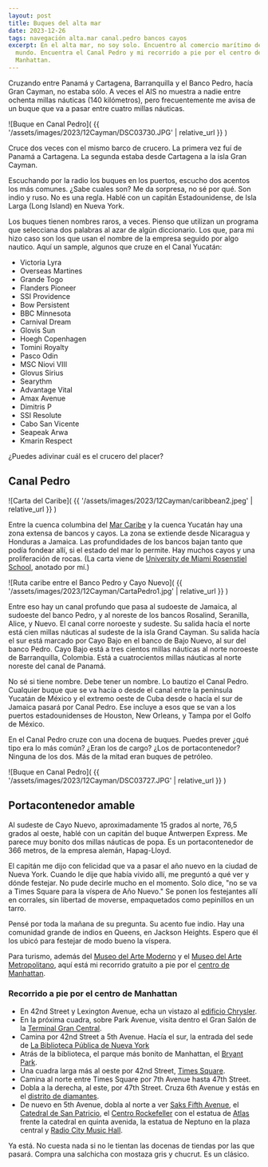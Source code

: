 ```yaml
---
layout: post
title: Buques del alta mar
date: 2023-12-26
tags: navegación alta.mar canal.pedro bancos cayos
excerpt: En el alta mar, no soy solo. Encuentro al comercio marítimo del
  mundo. Encuentra el Canal Pedro y mi recorrido a pie por el centro de
  Manhattan.
---
```


Cruzando entre Panamá y Cartagena, Barranquilla y el Banco Pedro, hacía
Gran Cayman, no estaba sólo. A veces el AIS no muestra a nadie entre
ochenta millas náuticas (140 kilómetros), pero frecuentemente me avisa de
un buque que va a pasar entre cuatro millas náuticas.

![Buque en Canal Pedro](
  {{ '/assets/images/2023/12Cayman/DSC03730.JPG' | relative_url }}
)

Cruce dos veces con el mismo barco de crucero. La primera vez fuí de
Panamá a Cartagena. La segunda estaba desde Cartagena a la isla Gran Cayman.

Escuchando por la radio los buques en los puertos, escucho dos acentos los
más comunes. ¿Sabe cuales son? Me da sorpresa, no sé por qué. Son indio y ruso.
No es una regla. Hablé con un capitán Estadounidense, de Isla Larga (Long
Island) en Nueva York.

Los buques tienen nombres raros, a veces. Pienso que utilizan un programa que
selecciana dos palabras al azar de algún diccionario. Los que, para mi
hizo caso son los que usan el nombre de la empresa seguido por algo nautico.
Aquí un sample, algunos que cruze en el Canal Yucatán:

- Victoria Lyra
- Overseas Martines
- Grande Togo
- Flanders Pioneer
- SSI Providence
- Bow Persistent
- BBC Minnesota
- Carnival Dream
- Glovis Sun
- Hoegh Copenhagen
- Tomini Royalty
- Pasco Odin
- MSC Niovi VIII
- Glovus Sirius
- Searythm
- Advantage Vital
- Amax Avenue
- Dimitris P
- SSI Resolute
- Cabo San Vicente
- Seapeak Arwa
- Kmarin Respect

¿Puedes adivinar cuál es el crucero del placer?

## Canal Pedro

![Carta del Caribe](
  {{ '/assets/images/2023/12Cayman/caribbean2.jpeg' | relative_url }}
)

[caribe]: https://es.wikipedia.org/wiki/Mar_Caribe
[miami]: https://oceancurrents.rsmas.miami.edu/caribbean/img_topo1.html

Entre la cuenca columbina del [Mar Caribe][caribe] y la cuenca
Yucatán hay una zona extensa de bancos y cayos. La zona se extiende desde
Nicaragua y Honduras a Jamaica.
Las profundidades de los bancos bajan tanto que
podía fondear allí, si el estado del mar lo permite. Hay muchos cayos y
una proliferación de rocas.
(La carta viene de [University de Miami Rosenstiel School][miami],
anotado por mí.)

![Ruta caribe entre el Banco Pedro y Cayo Nuevo](
  {{ '/assets/images/2023/12Cayman/CartaPedro1.jpg' | relative_url }}
)

Entre eso hay un canal profundo que pasa al sudoeste
de Jamaica, al sudoeste del banco Pedro, y al noreste de los bancos Rosalind,
Seranilla, Alice, y Nuevo.
El canal corre noroeste y sudeste. Su salida hacía el norte está cien millas
náuticas al sudeste de la isla Grand Cayman. Su salida hacía el sur está
marcado por Cayo Bajo en el banco de Bajo Nuevo, al sur del banco Pedro.
Cayo Bajo está a tres cientos millas náuticas al norte noroeste de
Barranquilla, Colombia.  Está a cuatrocientos millas náuticas al norte noreste
del canal de Panamá.

No sé si tiene nombre. Debe tener un nombre. Lo bautizo el Canal Pedro.
Cualquier buque que se va hacía o desde el canal entre la península Yucatán de
México y el extremo oeste de Cuba desde o hacía el sur de Jamaica pasará por
Canal Pedro. Ese incluye a esos que se van a los puertos estadounidenses de
Houston, New Orleans, y Tampa por el Golfo de México.

En el Canal Pedro cruze con una docena de buques. Puedes prever ¿qué tipo era lo
más común? ¿Eran los de cargo? ¿Los de portacontenedor? Ninguna de los dos.
Más de la mitad eran buques de petróleo.

![Buque en Canal Pedro](
  {{ '/assets/images/2023/12Cayman/DSC03727.JPG' | relative_url }}
)

## Portacontenedor amable

Al sudeste de Cayo Nuevo, aproximadamente 15 grados al norte, 76,5 grados al
oeste, hablé con un capitán del buque Antwerpen Express. Me parece
muy bonito dos millas náuticas de popa. Es un portacontenedor de 366 metros,
de la empresa alemán, Hapag-Lloyd.

El capitán me dijo con felicidad que va a pasar el año nuevo en la ciudad de
Nueva York. Cuando le dije que había vivido allí, me preguntó a qué ver y dónde
festejar.  No pude decirle mucho en el momento. Solo dice, "no se va a Times
Square para la víspera de Año Nuevo." Se ponen los festejantes allí en
corrales, sin libertad de moverse, empaquetados como pepinillos en un tarro.

Pensé por toda la mañana de su pregunta. Su acento fue indio. Hay una comunidad
grande de indios en Queens, en Jackson Heights. Espero que él los ubicó para
festejar de modo bueno la víspera.

Para turismo, además del [Museo del Arte Moderno][moma] y el [Museo del Arte
Metropolitano][met], aquí está mi recorrido gratuito a pie por el [centro de
Manhattan][centro].

[moma]: https://www.moma.org/calendar/exhibitions
[met]: https://www.metmuseum.org/art/collection
[centro]: https://es.wikipedia.org/wiki/Medio_Manhattan

### Recorrido a pie por el centro de Manhattan
- En 42nd Street y Lexington Avenue, echa un vistazo al [edificio Chrysler][cb].
- En la próxima cuadra, sobre Park Avenue, visita dentro el Gran Salón de la
  [Terminal Gran Central][gct].
- Camina por 42nd Street a 5th Avenue. Hacía el sur, la entrada del sede de
  [La Biblioteca Pública de Nueva York][nypl]
- Atrás de la biblioteca, el parque más bonito de Manhattan,
  el [Bryant Park][bryant].
- Una cuadra larga más al oeste por 42nd Street, [Times Square][tsq].
- Camina al norte entre Times Square por 7th Avenue hasta 47th Street.
- Dobla a la derecha, al este, por 47th Street. Cruza 6th Avenue y estás
  en el [distrito de diamantes][dia].
- De nuevo en 5th Avenue, dobla al norte a ver [Saks Fifth Avenue][saks],
  el [Catedral de San Patricio][stpat], el [Centro Rockefeller][rock] con
  el estatua de [Atlas][atlas] frente la catedral en quinta avenida,
  la estatua de Neptuno en la plaza central y
  [Radio City Music Hall][rockette].

Ya está. No cuesta nada si no le tientan las docenas de tiendas por las que
pasará. Compra una salchicha con mostaza gris y chucrut. Es un clásico.

[cb]: https://es.wikipedia.org/wiki/Edificio_Chrysler
[gct]: https://es.wikipedia.org/wiki/Grand_Central_Terminal
[nypl]: https://es.wikipedia.org/wiki/Biblioteca_P%C3%BAblica_de_Nueva_York
[bryant]: https://es.wikipedia.org/wiki/Bryant_Park
[tsq]: https://es.wikipedia.org/wiki/Times_Square
[dia]: https://www.diamonddistrict.org/
[saks]: https://es.wikipedia.org/wiki/Saks_Fifth_Avenue
[stpat]: https://es.wikipedia.org/wiki/Catedral_de_San_Patricio_(Nueva_York)
[rock]: https://es.wikipedia.org/wiki/Rockefeller_Center
[atlas]: https://es.wikipedia.org/wiki/Atlas_(estatua)
[rockette]: https://es.wikipedia.org/wiki/Radio_City_Music_Hall
